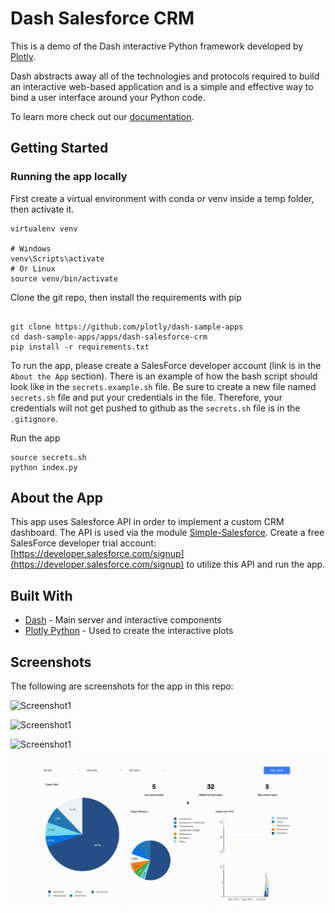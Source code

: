 # Dash Salesforce CRM

This is a demo of the Dash interactive Python framework developed by [Plotly](https://plot.ly/).

Dash abstracts away all of the technologies and protocols required to build an interactive web-based application and is a simple and effective way to bind a user interface around your Python code.

To learn more check out our [documentation](https://plot.ly/dash).

## Getting Started

### Running the app locally

First create a virtual environment with conda or venv inside a temp folder, then activate it.

```
virtualenv venv

# Windows
venv\Scripts\activate
# Or Linux
source venv/bin/activate

```

Clone the git repo, then install the requirements with pip

```

git clone https://github.com/plotly/dash-sample-apps
cd dash-sample-apps/apps/dash-salesforce-crm
pip install -r requirements.txt

```

To run the app, please create a SalesForce developer account (link is in the `About the App` section). There is an example of how the bash script should look like in the `secrets.example.sh` file. Be sure to create a new file named `secrets.sh` file and put your credentials in the file. Therefore, your credentials will not get pushed to github as the `secrets.sh` file is in the `.gitignore`.

Run the app

```
source secrets.sh
python index.py

```

## About the App

This app uses Salesforce API in order to implement a custom CRM dashboard. The API is used via the module [Simple-Salesforce](https://pypi.org/project/simple-salesforce/). Create a free SalesForce developer trial account: [https://developer.salesforce.com/signup](https://developer.salesforce.com/signup) to utilize this API and run the app.

## Built With

- [Dash](https://dash.plot.ly/) - Main server and interactive components
- [Plotly Python](https://plot.ly/python/) - Used to create the interactive plots

## Screenshots

The following are screenshots for the app in this repo:

![Screenshot1](screenshots/opportunities_screenshot.png)

![Screenshot1](screenshots/leads_screenshot.png)

![Screenshot1](screenshots/cases_screenshot.png)

![Animated](screenshots/dash-salesforce-demo.gif)

